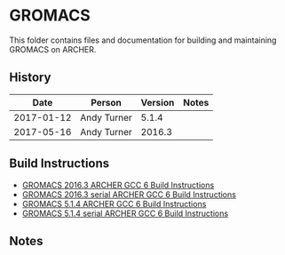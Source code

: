 GROMACS
=======

This folder contains files and documentation for building and maintaining GROMACS on ARCHER.

History
-------

Date | Person | Version | Notes
---- | -------|---------|------
2017-01-12 | Andy Turner | 5.1.4 | 
2017-05-16 | Andy Turner | 2016.3 | 

Build Instructions
------------------

* [GROMACS 2016.3 ARCHER GCC 6 Build Instructions](build_gromacs_2016.3_gcc6_ivybrg.md)
* [GROMACS 2016.3 serial ARCHER GCC 6 Build Instructions](build_gromacs_2016.3_gcc6_serial_x86-64.md)
* [GROMACS 5.1.4 ARCHER GCC 6 Build Instructions](build_gromacs_5.1.4_gcc6_ivybrg.md)
* [GROMACS 5.1.4 serial ARCHER GCC 6 Build Instructions](build_gromacs_5.1.4_gcc6_serial_x86-64.md)

Notes
-----

